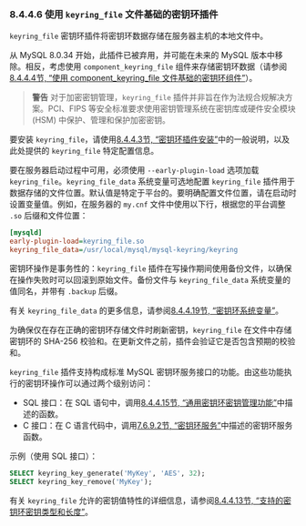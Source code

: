 ### 8.4.4.6 使用 `keyring_file` 文件基础的密钥环插件

`keyring_file` 密钥环插件将密钥环数据存储在服务器主机的本地文件中。

从 MySQL 8.0.34 开始，此插件已被弃用，并可能在未来的 MySQL 版本中移除。相反，考虑使用 `component_keyring_file` 组件来存储密钥环数据（请参阅[8.4.4.4节, “使用 component_keyring_file 文件基础的密钥环组件”](#8.4.4.4)）。

> **警告**
> 对于加密密钥管理，`keyring_file` 插件并非旨在作为法规合规解决方案。PCI、FIPS 等安全标准要求使用密钥管理系统在密钥库或硬件安全模块 (HSM) 中保护、管理和保护加密密钥。

要安装 `keyring_file`，请使用[8.4.4.3节, “密钥环插件安装”](#8.4.4.3)中的一般说明，以及此处提供的 `keyring_file` 特定配置信息。

要在服务器启动过程中可用，必须使用 `--early-plugin-load` 选项加载 `keyring_file`。`keyring_file_data` 系统变量可选地配置 `keyring_file` 插件用于数据存储的文件位置。默认值是特定于平台的。要明确配置文件位置，请在启动时设置变量值。例如，在服务器的 `my.cnf` 文件中使用以下行，根据您的平台调整 `.so` 后缀和文件位置：

```ini
[mysqld]
early-plugin-load=keyring_file.so
keyring_file_data=/usr/local/mysql/mysql-keyring/keyring
```

密钥环操作是事务性的：`keyring_file` 插件在写操作期间使用备份文件，以确保在操作失败时可以回滚到原始文件。备份文件与 `keyring_file_data` 系统变量的值同名，并带有 `.backup` 后缀。

有关 `keyring_file_data` 的更多信息，请参阅[8.4.4.19节, “密钥环系统变量”](#8.4.4.19)。

为确保仅在存在正确的密钥环存储文件时刷新密钥，`keyring_file` 在文件中存储密钥环的 SHA-256 校验和。在更新文件之前，插件会验证它是否包含预期的校验和。

`keyring_file` 插件支持构成标准 MySQL 密钥环服务接口的功能。由这些功能执行的密钥环操作可以通过两个级别访问：

- SQL 接口：在 SQL 语句中，调用[8.4.4.15节, “通用密钥环密钥管理功能”](#8.4.4.15)中描述的函数。
- C 接口：在 C 语言代码中，调用[7.6.9.2节, “密钥环服务”](#7.6.9.2)中描述的密钥环服务函数。

示例（使用 SQL 接口）：

```sql
SELECT keyring_key_generate('MyKey', 'AES', 32);
SELECT keyring_key_remove('MyKey');
```

有关 `keyring_file` 允许的密钥值特性的详细信息，请参阅[8.4.4.13节, “支持的密钥环密钥类型和长度”](#8.4.4.13)。